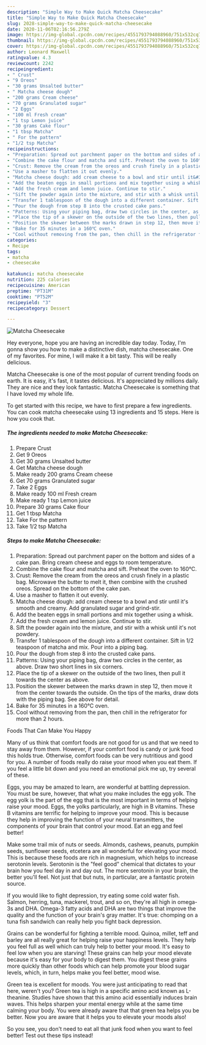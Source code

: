 ```yaml
---
description: "Simple Way to Make Quick Matcha Cheesecake"
title: "Simple Way to Make Quick Matcha Cheesecake"
slug: 2028-simple-way-to-make-quick-matcha-cheesecake
date: 2020-11-06T02:16:56.279Z
image: https://img-global.cpcdn.com/recipes/4551793794088960/751x532cq70/matcha-cheesecake-recipe-main-photo.jpg
thumbnail: https://img-global.cpcdn.com/recipes/4551793794088960/751x532cq70/matcha-cheesecake-recipe-main-photo.jpg
cover: https://img-global.cpcdn.com/recipes/4551793794088960/751x532cq70/matcha-cheesecake-recipe-main-photo.jpg
author: Leonard Maxwell
ratingvalue: 4.3
reviewcount: 2242
recipeingredient:
- " Crust"
- "9 Oreos"
- "30 grams Unsalted butter"
- " Matcha cheese dough"
- "200 grams Cream cheese"
- "70 grams Granulated sugar"
- "2 Eggs"
- "100 ml Fresh cream"
- "1 tsp Lemon juice"
- "30 grams Cake flour"
- "1 tbsp Matcha"
- " For the pattern"
- "1/2 tsp Matcha"
recipeinstructions:
- "Preparation: Spread out parchment paper on the bottom and sides of a cake pan. Bring cream cheese and eggs to room temperature."
- "Combine the cake flour and matcha and sift. Preheat the oven to 160℃."
- "Crust: Remove the cream from the oreos and crush finely in a plastic bag. Microwave the butter to melt it, then combine with the crushed oreos. Spread on the bottom of the cake pan."
- "Use a masher to flatten it out evenly."
- "Matcha cheese dough: add cream cheese to a bowl and stir until it&#39;s smooth and creamy. Add granulated sugar and grind-stir."
- "Add the beaten eggs in small portions and mix together using a whisk."
- "Add the fresh cream and lemon juice. Continue to stir."
- "Sift the powder again into the mixture, and stir with a whisk until it&#39;s not powdery."
- "Transfer 1 tablespoon of the dough into a different container. Sift in 1/2 teaspoon of matcha and mix. Pour into a piping bag."
- "Pour the dough from step 8 into the crusted cake pans."
- "Patterns: Using your piping bag, draw two circles in the center, as above. Draw two short lines in six corners."
- "Place the tip of a skewer on the outside of the two lines, then pull it towards the center as above."
- "Position the skewer between the marks drawn in step 12, then move it from the center towards the outside. On the tips of the marks, draw dots with the piping bag. See above for detail."
- "Bake for 35 minutes in a 160℃ oven."
- "Cool without removing from the pan, then chill in the refrigerator for more than 2 hours."
categories:
- Recipe
tags:
- matcha
- cheesecake

katakunci: matcha cheesecake 
nutrition: 225 calories
recipecuisine: American
preptime: "PT31M"
cooktime: "PT52M"
recipeyield: "3"
recipecategory: Dessert

---
```



![Matcha Cheesecake](https://img-global.cpcdn.com/recipes/4551793794088960/751x532cq70/matcha-cheesecake-recipe-main-photo.jpg)

Hey everyone, hope you are having an incredible day today. Today, I'm gonna show you how to make a distinctive dish, matcha cheesecake. One of my favorites. For mine, I will make it a bit tasty. This will be really delicious.

Matcha Cheesecake is one of the most popular of current trending foods on earth. It is easy, it's fast, it tastes delicious. It's appreciated by millions daily. They are nice and they look fantastic. Matcha Cheesecake is something that I have loved my whole life.




To get started with this recipe, we have to first prepare a few ingredients. You can cook matcha cheesecake using 13 ingredients and 15 steps. Here is how you cook that.

<!--inarticleads1-->

##### The ingredients needed to make Matcha Cheesecake:

1. Prepare  Crust
1. Get 9 Oreos
1. Get 30 grams Unsalted butter
1. Get  Matcha cheese dough
1. Make ready 200 grams Cream cheese
1. Get 70 grams Granulated sugar
1. Take 2 Eggs
1. Make ready 100 ml Fresh cream
1. Make ready 1 tsp Lemon juice
1. Prepare 30 grams Cake flour
1. Get 1 tbsp Matcha
1. Take  For the pattern
1. Take 1/2 tsp Matcha




<!--inarticleads2-->

##### Steps to make Matcha Cheesecake:

1. Preparation: Spread out parchment paper on the bottom and sides of a cake pan. Bring cream cheese and eggs to room temperature.
1. Combine the cake flour and matcha and sift. Preheat the oven to 160℃.
1. Crust: Remove the cream from the oreos and crush finely in a plastic bag. Microwave the butter to melt it, then combine with the crushed oreos. Spread on the bottom of the cake pan.
1. Use a masher to flatten it out evenly.
1. Matcha cheese dough: add cream cheese to a bowl and stir until it&#39;s smooth and creamy. Add granulated sugar and grind-stir.
1. Add the beaten eggs in small portions and mix together using a whisk.
1. Add the fresh cream and lemon juice. Continue to stir.
1. Sift the powder again into the mixture, and stir with a whisk until it&#39;s not powdery.
1. Transfer 1 tablespoon of the dough into a different container. Sift in 1/2 teaspoon of matcha and mix. Pour into a piping bag.
1. Pour the dough from step 8 into the crusted cake pans.
1. Patterns: Using your piping bag, draw two circles in the center, as above. Draw two short lines in six corners.
1. Place the tip of a skewer on the outside of the two lines, then pull it towards the center as above.
1. Position the skewer between the marks drawn in step 12, then move it from the center towards the outside. On the tips of the marks, draw dots with the piping bag. See above for detail.
1. Bake for 35 minutes in a 160℃ oven.
1. Cool without removing from the pan, then chill in the refrigerator for more than 2 hours.




Foods That Can Make You Happy


Many of us think that comfort foods are not good for us and that we need to stay away from them. However, if your comfort food is candy or junk food this holds true. Otherwise, comfort foods can be very nutritious and good for you. A number of foods really do raise your mood when you eat them. If you feel a little bit down and you need an emotional pick me up, try several of these.

Eggs, you may be amazed to learn, are wonderful at battling depression. You must be sure, however, that what you make includes the egg yolk. The egg yolk is the part of the egg that is the most important in terms of helping raise your mood. Eggs, the yolks particularly, are high in B vitamins. These B vitamins are terrific for helping to improve your mood. This is because they help in improving the function of your neural transmitters, the components of your brain that control your mood. Eat an egg and feel better!

Make some trail mix of nuts or seeds. Almonds, cashews, peanuts, pumpkin seeds, sunflower seeds, etcetera are all wonderful for elevating your mood. This is because these foods are rich in magnesium, which helps to increase serotonin levels. Serotonin is the "feel good" chemical that dictates to your brain how you feel day in and day out. The more serotonin in your brain, the better you'll feel. Not just that but nuts, in particular, are a fantastic protein source.

If you would like to fight depression, try eating some cold water fish. Salmon, herring, tuna, mackerel, trout, and so on, they're all high in omega-3s and DHA. Omega-3 fatty acids and DHA are two things that improve the quality and the function of your brain's gray matter. It's true: chomping on a tuna fish sandwich can really help you fight back depression. 

Grains can be wonderful for fighting a terrible mood. Quinoa, millet, teff and barley are all really great for helping raise your happiness levels. They help you feel full as well which can truly help to better your mood. It's easy to feel low when you are starving! These grains can help your mood elevate because it's easy for your body to digest them. You digest these grains more quickly than other foods which can help promote your blood sugar levels, which, in turn, helps make you feel better, mood wise.

Green tea is excellent for moods. You were just anticipating to read that here, weren't you? Green tea is high in a specific amino acid known as L-theanine. Studies have shown that this amino acid essentially induces brain waves. This helps sharpen your mental energy while at the same time calming your body. You were already aware that that green tea helps you be better. Now you are aware that it helps you to elevate your moods also!

So you see, you don't need to eat all that junk food when you want to feel better! Test out  these tips  instead!

